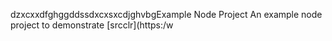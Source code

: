 dzxcxxdfghggddssdxcxsxcdjghvbgExample Node Project
An example node project to demonstrate [srcclr](https:/w

